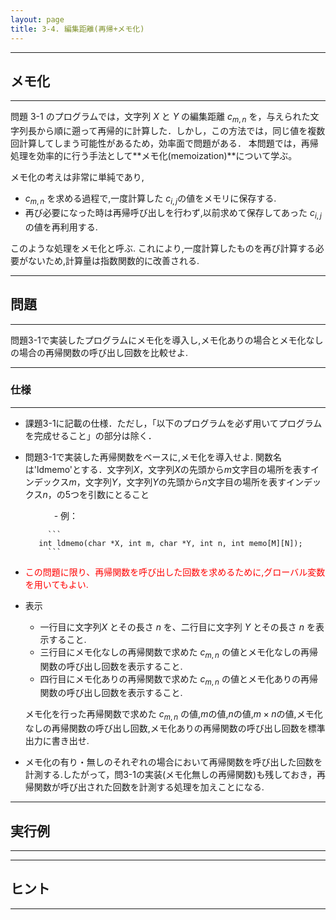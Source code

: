 ```yaml
---
layout: page
title: 3-4. 編集距離(再帰+メモ化)
---
```



---
## メモ化
---
問題 3-1 のプログラムでは，文字列 $X$ と $Y$ の編集距離 $c_{m,n}$ を，与えられた文字列長から順に遡って再帰的に計算した．しかし，この方法では，同じ値を複数回計算してしまう可能性があるため，効率面で問題がある．
本問題では，再帰処理を効率的に行う手法として**メモ化(memoization)**について学ぶ。

メモ化の考えは非常に単純であり,

  + $c_{m,n}$ を求める過程で,一度計算した $c_{i,j}$の値をメモリに保存する.
  + 再び必要になった時は再帰呼び出しを行わず,以前求めて保存してあった $c_{i,j}$ の値を再利用する.
  
このような処理をメモ化と呼ぶ.
これにより,一度計算したものを再び計算する必要がないため,計算量は指数関数的に改善される.



---
## 問題
---


問題3-1で実装したプログラムにメモ化を導入し,メモ化ありの場合とメモ化なしの場合の再帰関数の呼び出し回数を比較せよ.



---
### 仕様
---
+ 課題3-1に記載の仕様．ただし，「以下のプログラムを必ず用いてプログラムを完成せること」の部分は除く．

+ 問題3-1で実装した再帰関数をベースに,メモ化を導入せよ. 関数名は'ldmemo'とする．文字列$X$，文字列$X$の先頭から$m$文字目の場所を表すインデックス$m$，文字列$Y$，文字列$Y$の先頭から$n$文字目の場所を表すインデックス$n$，の5つを引数にとること

  　　　 - 例：

           ```
	     int ldmemo(char *X, int m, char *Y, int n, int memo[M][N]);
           ```



+ <font color="red">この問題に限り、再帰関数を呼び出した回数を求めるために,グローバル変数を用いてもよい.</font>

+ 表示
  + 一行目に文字列$X$ とその長さ $n$ を、二行目に文字列 $Y$ とその長さ $n$ を表示すること.
  + 三行目にメモ化なしの再帰関数で求めた $c_{m,n}$ の値とメモ化なしの再帰関数の呼び出し回数を表示すること.
  + 四行目にメモ化ありの再帰関数で求めた $c_{m,n}$ の値とメモ化ありの再帰関数の呼び出し回数を表示すること.
  
  
  メモ化を行った再帰関数で求めた $c_{m,n}$ の値,$m$の値,$n$の値,$m\times n$の値,メモ化なしの再帰関数の呼び出し回数,メモ化ありの再帰関数の呼び出し回数を標準出力に書き出せ.

+ メモ化の有り・無しのそれぞれの場合において再帰関数を呼び出した回数を計測する.したがって，問3-1の実装(メモ化無しの再帰関数)も残しておき，再帰関数が呼び出された回数を計測する処理を加えことになる.


---
## 実行例
---

---
## ヒント
---
